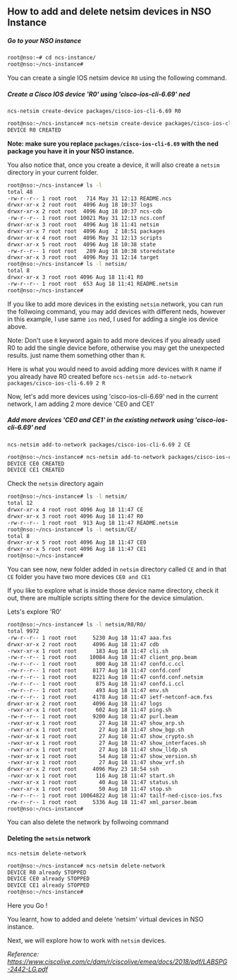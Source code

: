 ## How to add and delete netsim devices in NSO Instance

##### Go to your NSO instance 
```bash
root@nso:~# cd ncs-instance/
root@nso:~/ncs-instance# 
```

You can create a single IOS netsim device `R0` using the following command. 

##### Create a Cisco IOS device 'R0' using 'cisco-ios-cli-6.69' ned

`ncs-netsim create-device packages/cisco-ios-cli-6.69 R0`

```bash
root@nso:~/ncs-instance# ncs-netsim create-device packages/cisco-ios-cli-6.69 R0
DEVICE R0 CREATED
```

__Note: make sure you replace `packages/cisco-ios-cli-6.69` with the ned package you have it in your NSO instance.__

You also notice that, once you create a device, it will also create a `netsim` directory in your current folder.

```bash
root@nso:~/ncs-instance# ls -l
total 48
-rw-r--r-- 1 root root   714 May 31 12:13 README.ncs
drwxr-xr-x 2 root root  4096 Aug 18 10:37 logs
drwxr-xr-x 2 root root  4096 Aug 18 10:37 ncs-cdb
-rw-r--r-- 1 root root 10021 May 31 12:13 ncs.conf
drwxr-xr-x 3 root root  4096 Aug 18 11:41 netsim
drwxr-xr-x 7 root root  4096 Aug  2 18:51 packages
drwxr-xr-x 4 root root  4096 May 31 12:13 scripts
drwxr-xr-x 5 root root  4096 Aug 18 10:38 state
-rw-r--r-- 1 root root   289 Aug 18 10:38 storedstate
drwxr-xr-x 3 root root  4096 May 31 12:14 target
root@nso:~/ncs-instance# ls -l netsim/
total 8
drwxr-xr-x 3 root root 4096 Aug 18 11:41 R0
-rw-r--r-- 1 root root  653 Aug 18 11:41 README.netsim
root@nso:~/ncs-instance# 
```

If you like to add more devices in the existing `netsim` network, you can run the follwoing command, you may add devices with different neds, however in this example, I use same `ios` ned, I used for adding a single ios device above.

Note: Don't use `R` keyword again to add more devices if you already used R0 to add the single device before, otherwise you may get the unexpected results. just name them something other than `R`. 

Here is what you would need to avoid adding more devices with `R` name if you already have R0 created before
`ncs-netsim add-to-network packages/cisco-ios-cli-6.69 2 R`

Now, let's add more devices using 'cisco-ios-cli-6.69' ned in the current network, I am adding 2 more device 'CE0 and CE1'

##### Add more devices 'CE0 and CE1' in the existing network using 'cisco-ios-cli-6.69' ned

`ncs-netsim add-to-network packages/cisco-ios-cli-6.69 2 CE`

```bash
root@nso:~/ncs-instance# ncs-netsim add-to-network packages/cisco-ios-cli-6.69 2 CE
DEVICE CE0 CREATED
DEVICE CE1 CREATED
```

Check the `netsim` directory again

```bash
root@nso:~/ncs-instance# ls -l netsim/
total 12
drwxr-xr-x 4 root root 4096 Aug 18 11:47 CE
drwxr-xr-x 3 root root 4096 Aug 18 11:47 R0
-rw-r--r-- 1 root root  913 Aug 18 11:47 README.netsim
root@nso:~/ncs-instance# ls -l netsim/CE/
total 8
drwxr-xr-x 5 root root 4096 Aug 18 11:47 CE0
drwxr-xr-x 5 root root 4096 Aug 18 11:47 CE1
root@nso:~/ncs-instance# 
```

You can see now, new folder added in `netsim` directory called `CE` and in that `CE` folder you have two more devices `CE0 and CE1`

If you like to explore what is inside those device name directory, check it out, there are multiple scripts sitting there for the device simulation. 

Lets's explore 'R0'

```bash
root@nso:~/ncs-instance# ls -l netsim/R0/R0/
total 9972
-rw-r--r-- 1 root root     5230 Aug 18 11:47 aaa.fxs
drwxr-xr-x 2 root root     4096 Aug 18 11:47 cdb
-rwxr-xr-x 1 root root      183 Aug 18 11:47 cli.sh
-rw-r--r-- 1 root root    10084 Aug 18 11:47 client_pnp.beam
-rw-r--r-- 1 root root      800 Aug 18 11:47 confd.c.ccl
-rw-r--r-- 1 root root     8177 Aug 18 11:47 confd.conf
-rw-r--r-- 1 root root     8221 Aug 18 11:47 confd.conf.netsim
-rw-r--r-- 1 root root      875 Aug 18 11:47 confd.i.ccl
-rw-r--r-- 1 root root      493 Aug 18 11:47 env.sh
-rw-r--r-- 1 root root     4178 Aug 18 11:47 ietf-netconf-acm.fxs
drwxr-xr-x 2 root root     4096 Aug 18 11:47 logs
-rwxr-xr-x 1 root root      602 Aug 18 11:47 ping.sh
-rw-r--r-- 1 root root     9200 Aug 18 11:47 purl.beam
-rwxr-xr-x 1 root root       27 Aug 18 11:47 show_arp.sh
-rwxr-xr-x 1 root root       27 Aug 18 11:47 show_bgp.sh
-rwxr-xr-x 1 root root       27 Aug 18 11:47 show_crypto.sh
-rwxr-xr-x 1 root root       27 Aug 18 11:47 show_interfaces.sh
-rwxr-xr-x 1 root root       27 Aug 18 11:47 show_lldp.sh
-rwxr-xr-x 1 root root       54 Aug 18 11:47 show_version.sh
-rwxr-xr-x 1 root root       27 Aug 18 11:47 show_vrf.sh
drwxr-xr-x 2 root root     4096 May 23 18:54 ssh
-rwxr-xr-x 1 root root      116 Aug 18 11:47 start.sh
-rwxr-xr-x 1 root root       40 Aug 18 11:47 status.sh
-rwxr-xr-x 1 root root       50 Aug 18 11:47 stop.sh
-rw-r--r-- 1 root root 10064822 Aug 18 11:47 tailf-ned-cisco-ios.fxs
-rw-r--r-- 1 root root     5336 Aug 18 11:47 xml_parser.beam
root@nso:~/ncs-instance# 
```

You can also delete the network by follwoing command 

#### Deleting the `netsim` network 

`ncs-netsim delete-network`

```bash
root@nso:~/ncs-instance# ncs-netsim delete-network
DEVICE R0 already STOPPED
DEVICE CE0 already STOPPED
DEVICE CE1 already STOPPED
root@nso:~/ncs-instance# 
```

Here you Go ! 

You learnt, how to added and delete 'netsim' virtual devices in NSO instance. 

Next, we will explore how to work with `netsim` devices.

_Reference: https://www.ciscolive.com/c/dam/r/ciscolive/emea/docs/2018/pdf/LABSPG-2442-LG.pdf_

